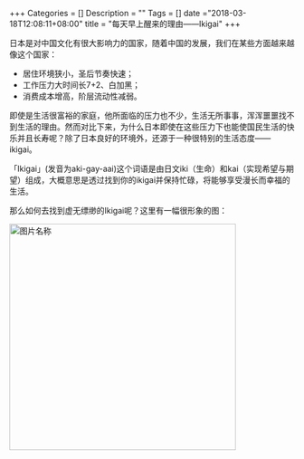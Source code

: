 +++
Categories = []
Description = ""
Tags = []
date ="2018-03-18T12:08:11+08:00"
title = "每天早上醒来的理由——Ikigai"
+++

日本是对中国文化有很大影响力的国家，随着中国的发展，我们在某些方面越来越像这个国家：

+ 居住环境狭小，圣后节奏快速；
+ 工作压力大时间长7+2、白加黑；
+ 消费成本增高，阶层流动性减弱。

即使是生活很富裕的家庭，他所面临的压力也不少，生活无所事事，浑浑噩噩找不到生活的理由。然而对比下来，为什么日本即使在这些压力下也能使国民生活的快乐并且长寿呢？除了日本良好的环境外，还源于一种很特别的生活态度——ikigai。

「Ikigai」(发音为aki-gay-aai)这个词语是由日文iki（生命）和kai（实现希望与期望）组成，大概意思是透过找到你的ikigai并保持忙碌，将能够享受漫长而幸福的生活。

那么如何去找到虚无缥缈的Ikigai呢？这里有一幅很形象的图：

<img src="http://www.drifter.fun/post/images/2018-03-18.jpg" width = "" height = "400" alt="图片名称" align=center />


